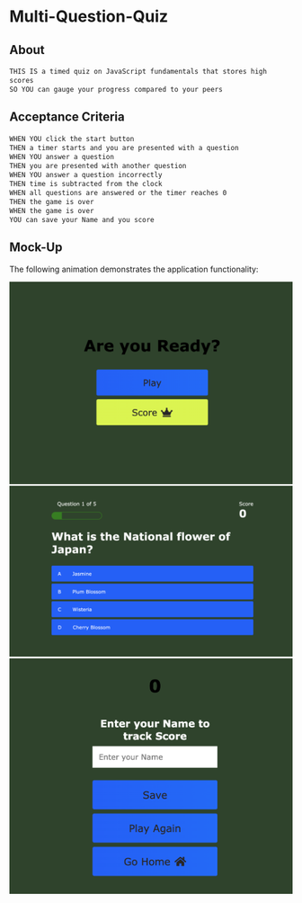 # Multi-Question-Quiz

## About

```
THIS IS a timed quiz on JavaScript fundamentals that stores high scores
SO YOU can gauge your progress compared to your peers
```

## Acceptance Criteria

```
WHEN YOU click the start button
THEN a timer starts and you are presented with a question
WHEN YOU answer a question
THEN you are presented with another question
WHEN YOU answer a question incorrectly
THEN time is subtracted from the clock
WHEN all questions are answered or the timer reaches 0
THEN the game is over
WHEN the game is over
YOU can save your Name and you score
```

## Mock-Up

The following animation demonstrates the application functionality:

![A user clicks through an interactive coding quiz, then enters initials to save the high score before resetting and starting over.](./assets/images/home-screen.png) ![Quiz](./assets/images/quiz.png) ![End Screen](./assets/images/end-screen.png)